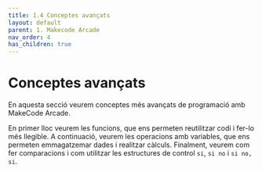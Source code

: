 ```yaml
---
title: 1.4 Conceptes avançats
layout: default 
parent: 1. Makecode Arcade
nav_order: 4
has_children: true
---
```


# Conceptes avançats

En aquesta secció veurem conceptes més avançats de programació amb MakeCode Arcade.

En primer lloc veurem les funcions, que ens permeten reutilitzar codi i fer-lo més llegible. A continuació, veurem les operacions amb variables, que ens permeten emmagatzemar dades i realitzar càlculs. Finalment, veurem com fer comparacions i com utilitzar les estructures de control `si`, `si no` i `si no, si`.
